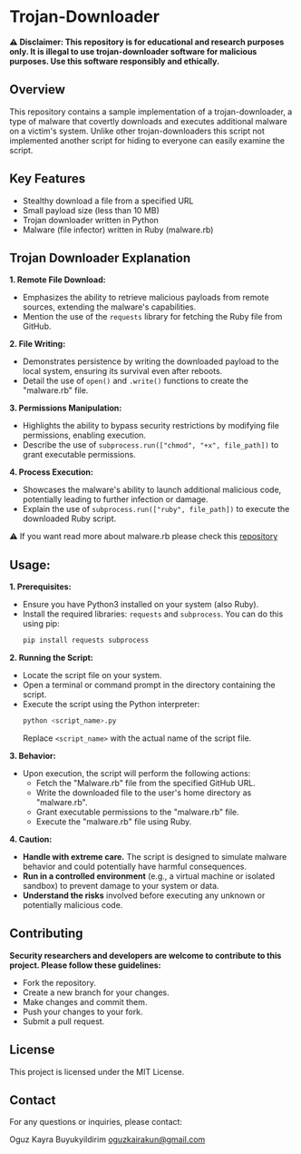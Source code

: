 # Trojan-Downloader

**⚠️ Disclaimer: This repository is for educational and research purposes only. It is illegal to use trojan-downloader software for malicious purposes. Use this software responsibly and ethically.**

## Overview

This repository contains a sample implementation of a trojan-downloader, a type of malware that covertly downloads and executes additional malware on a victim's system. Unlike other trojan-downloaders this script not implemented another script for hiding to everyone can easily examine the script.

## Key Features

- Stealthy download a file from a specified URL
- Small payload size (less than 10 MB)
- Trojan downloader written in Python 
- Malware (file infector) written in Ruby (malware.rb)

## Trojan Downloader Explanation

**1. Remote File Download:**
- Emphasizes the ability to retrieve malicious payloads from remote sources, extending the malware's capabilities.
- Mention the use of the `requests` library for fetching the Ruby file from GitHub.

**2. File Writing:**
- Demonstrates persistence by writing the downloaded payload to the local system, ensuring its survival even after reboots.
- Detail the use of `open()` and `.write()` functions to create the "malware.rb" file.

**3. Permissions Manipulation:**
- Highlights the ability to bypass security restrictions by modifying file permissions, enabling execution.
- Describe the use of `subprocess.run(["chmod", "+x", file_path])` to grant executable permissions.

**4. Process Execution:**
- Showcases the malware's ability to launch additional malicious code, potentially leading to further infection or damage.
- Explain the use of `subprocess.run(["ruby", file_path])` to execute the downloaded Ruby script.
  
⚠️ If you want read more about malware.rb please check this [repository](https://github.com/OguzKaira/Ruby-File-Infecting-Virus-Simulation)

## Usage:

**1. Prerequisites:**
   - Ensure you have Python3 installed on your system (also Ruby).
   - Install the required libraries: `requests` and `subprocess`.
     You can do this using pip:
     ```bash
     pip install requests subprocess
     ```

**2. Running the Script:**
   - Locate the script file on your system.
   - Open a terminal or command prompt in the directory containing the script.
   - Execute the script using the Python interpreter:
     ```bash
     python <script_name>.py
     ```
      Replace `<script_name>` with the actual name of the script file.

**3. Behavior:**
   - Upon execution, the script will perform the following actions:
     - Fetch the "Malware.rb" file from the specified GitHub URL.
     - Write the downloaded file to the user's home directory as "malware.rb".
     - Grant executable permissions to the "malware.rb" file.
     - Execute the "malware.rb" file using Ruby.

**4. Caution:**
   - **Handle with extreme care.** The script is designed to simulate malware behavior and could potentially have harmful consequences.
   - **Run in a controlled environment** (e.g., a virtual machine or isolated sandbox) to prevent damage to your system or data.
   - **Understand the risks** involved before executing any unknown or potentially malicious code.


## Contributing

**Security researchers and developers are welcome to contribute to this project. Please follow these guidelines:**

- Fork the repository.
- Create a new branch for your changes.
- Make changes and commit them.
- Push your changes to your fork.
- Submit a pull request.

## License

This project is licensed under the MIT License.

## Contact

For any questions or inquiries, please contact:

Oguz Kayra Buyukyildirim
oguzkairakun@gmail.com
